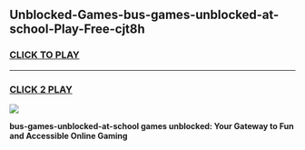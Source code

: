 
## Unblocked-Games-bus-games-unblocked-at-school-Play-Free-cjt8h
<h3>
<a href="https://premium76.site?title=bus-games-unblocked-at-school&ref=09A">CLICK TO PLAY</a></h3>
<hr>

<h3>
<a href="https://premium76.site?title=bus-games-unblocked-at-school&ref=09A">CLICK 2 PLAY</a>
  
</h3>

<a href="https://premium76.site?title=bus-games-unblocked-at-school&ref=09A"><img src="https://clearcache.store/games.png"></a>


**bus-games-unblocked-at-school games unblocked: Your Gateway to Fun and Accessible Online Gaming**
